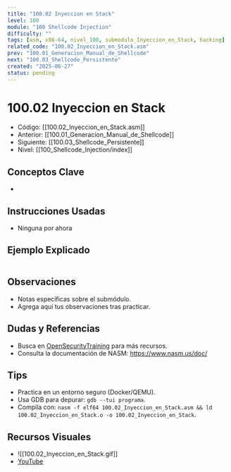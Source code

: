 ```yaml
---
title: "100.02 Inyeccion en Stack"
level: 100
module: "100 Shellcode Injection"
difficulty: ""
tags: [asm, x86-64, nivel_100, submodulo_Inyeccion_en_Stack, hacking]
related_code: "100.02_Inyeccion_en_Stack.asm"
prev: "100.01_Generacion_Manual_de_Shellcode"
next: "100.03_Shellcode_Persistente"
created: "2025-06-27"
status: pending
---
```


# 100.02 Inyeccion en Stack

- Código: [[100.02_Inyeccion_en_Stack.asm]]  
- Anterior: [[100.01_Generacion_Manual_de_Shellcode]]  
- Siguiente: [[100.03_Shellcode_Persistente]]  
- Nivel: [[100_Shellcode_Injection/index]]  

## Conceptos Clave
- 

## Instrucciones Usadas
- Ninguna por ahora

## Ejemplo Explicado
```asm

```

## Observaciones
- Notas específicas sobre el submódulo.
- Agrega aquí tus observaciones tras practicar.

## Dudas y Referencias
- Busca en [OpenSecurityTraining](https://opensecuritytraining.info/) para más recursos.
- Consulta la documentación de NASM: https://www.nasm.us/doc/

## Tips
- Practica en un entorno seguro (Docker/QEMU).
- Usa GDB para depurar: `gdb --tui programa`.
- Compila con: `nasm -f elf64 100.02_Inyeccion_en_Stack.asm && ld 100.02_Inyeccion_en_Stack.o -o 100.02_Inyeccion_en_Stack`.

## Recursos Visuales
- ![[100.02_Inyeccion_en_Stack.gif]]  
- [YouTube](https://youtube.com/placeholder)
